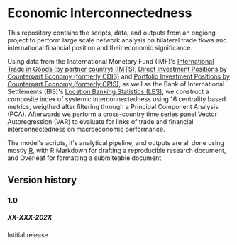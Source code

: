 # Economic Interconnectedness

This repository contains the scripts, data, and outputs from an ongiong project to perform large scale network analysis on bilateral trade flows and international financial position and their economic significance. 

Using data from the Inaternational Monetary Fund (IMF)'s [International Trade in Goods (by partner country) (IMTS)](https://data.imf.org/en/datasets/IMF.STA:IMTS), [Direct Investment Positions by Counterpart Economy (formerly CDIS)](https://data.imf.org/en/datasets/IMF.STA:DIP) and [Portfolio Investment Positions by Counterpart Economy (formerly CPIS)](https://data.imf.org/en/datasets/IMF.STA:PIP), as well as the Bank of International Settlements (BIS)'s [Location Banking Statistics (LBS)](https://data.bis.org/topics/LBS), we construct a composite index of systemic interconnectedness using 16 centrality based metrics, weigthed after filtering through a Principal Component Analysis (PCA). Afterwards we perform a cross-country time series panel Vector Autoregression (VAR) to evaluate for links of trade and financial interconnectedness on macroeconomic performance.

The model's acripts, it's analytical pipeline, and outputs are all done using mostly [R](https://www.r-project.org/), with R Markdown for drafting a reproducible research document, and Overleaf for formatting a submiteable document.

## Version history

### 1.0

##### XX-XXX-202X

Intitial release
